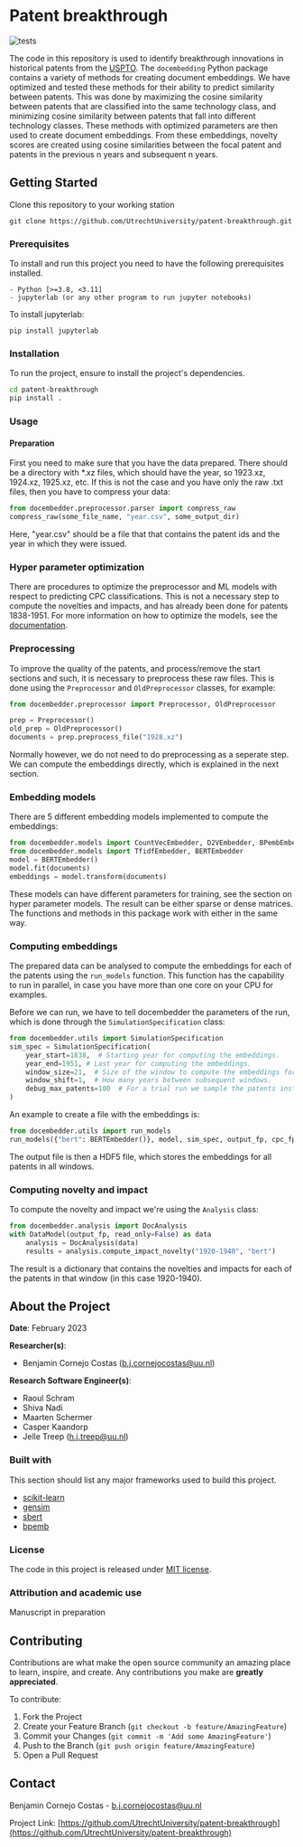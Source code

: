 # Patent breakthrough

![tests](https://github.com/UtrechtUniversity/patent-breakthrough/actions/workflows/python-package.yml/badge.svg)


The code in this repository is used to identify breakthrough innovations in historical patents from the [USPTO](https://www.uspto.gov/).
The `docembedding` Python package contains a variety of methods for creating document embeddings. We have optimized and tested these methods for their ability to predict similarity between patents. This was done by maximizing the cosine similarity between patents that are classified into the same technology class, and minimizing cosine similarity between patents that fall into different technology classes. These methods with optimized parameters are then used to create document embeddings. From these embeddings, novelty scores are created using cosine similarities between the focal patent and patents in the previous n years and subsequent n years.


<!-- GETTING STARTED -->
## Getting Started

Clone this repository to your working station

```
git clone https://github.com/UtrechtUniversity/patent-breakthrough.git
```

### Prerequisites

To install and run this project you need to have the following prerequisites installed.
```
- Python [>=3.8, <3.11]
- jupyterlab (or any other program to run jupyter notebooks)
```
To install jupyterlab:
```
pip install jupyterlab
```

### Installation

To run the project, ensure to install the project's dependencies.

```sh
cd patent-breakthrough
pip install .
```

### Usage

#### Preparation

First you need to make sure that you have the data prepared. There should be a directory with *.xz files, which should have the year, so 1923.xz, 1924.xz, 1925.xz, etc. If this is not the case and you have only the raw .txt files, then you have to compress your data:

```python
from docembedder.preprocessor.parser import compress_raw
compress_raw(some_file_name, "year.csv", some_output_dir)
```

Here, "year.csv" should be a file that that contains the patent ids and the year in which they were issued.



### Hyper parameter optimization

There are procedures to optimize the preprocessor and ML models with respect to predicting CPC classifications. This is not a necessary step to compute the novelties and impacts, and has already been done for patents 1838-1951. For more information on how to optimize the models, see the [documentation](docs/hyperparameter.md).

### Preprocessing

To improve the quality of the patents, and process/remove the start sections and such, it is necessary to preprocess these raw files. This is done using the `Preprocessor` and `OldPreprocessor` classes, for example:

```python
from docembedder.preprocessor import Preprocessor, OldPreprocessor

prep = Preprocessor()
old_prep = OldPreprocessor()
documents = prep.preprocess_file("1928.xz")
```

Normally however, we do not need to do preprocessing as a seperate step. We can compute the embeddings directly, which is explained in the next section.


### Embedding models

There are 5 different embedding models implemented to compute the embeddings:

```python
from docembedder.models import CountVecEmbedder, D2VEmbedder, BPembEmbedder
from docembedder.models import TfidfEmbedder, BERTEmbedder
model = BERTEmbedder()
model.fit(documents)
embeddings = model.transform(documents)
```

These models can have different parameters for training, see the section on hyper parameter models. The result can be either sparse or dense matrices. The functions and methods in this package work with either in the same way.

### Computing embeddings

The prepared data can be analysed to compute the embeddings for each of the patents using the `run_models` function. This function has the capability to run in parallel, in case you have more than one core on your CPU for examples.

Before we can run, we have to tell docembedder the parameters of the run, which is done through the `SimulationSpecification` class:

```python
from docembedder.utils import SimulationSpecification
sim_spec = SimulationSpecification(
    year_start=1838,  # Starting year for computing the embeddings.
    year_end=1951, # Last year for computing the embeddings.
    window_size=21,  # Size of the window to compute the embeddings for.
    window_shift=1,  # How many years between subsequent windows.
    debug_max_patents=100  # For a trial run we sample the patents instead, remove for final run.
)
```

An example to create a file with the embeddings is:

```python
from docembedder.utils import run_models
run_models({"bert": BERTEmbedder()}, model, sim_spec, output_fp, cpc_fp)
```

The output file is then a HDF5 file, which stores the embeddings for all patents in all windows.

### Computing novelty and impact

To compute the novelty and impact we're using the `Analysis` class:
```python
from docembedder.analysis import DocAnalysis
with DataModel(output_fp, read_only=False) as data
    analysis = DocAnalysis(data)
    results = analysis.compute_impact_novelty("1920-1940", "bert")
```

The result is a dictionary that contains the novelties and impacts for each of the patents in that window (in this case 1920-1940).


<!-- ABOUT THE PROJECT -->
## About the Project

**Date**: February 2023

**Researcher(s)**:

- Benjamin Cornejo Costas (b.j.cornejocostas@uu.nl)

**Research Software Engineer(s)**:

- Raoul Schram
- Shiva Nadi
- Maarten Schermer
- Casper Kaandorp
- Jelle Treep (h.j.treep@uu.nl)

### Built with

This section should list any major frameworks used to build this project.

- [scikit-learn](https://scikit-learn.org/)
- [gensim](https://pypi.org/project/gensim/)
- [sbert](https://www.sbert.net/)
- [bpemb](https://bpemb.h-its.org/)

### License

The code in this project is released under [MIT license](LICENSE).

### Attribution and academic use

Manuscript in preparation

<!-- CONTRIBUTING -->
## Contributing

Contributions are what make the open source community an amazing place to learn, inspire, and create. Any contributions you make are **greatly appreciated**.

To contribute:

1. Fork the Project
2. Create your Feature Branch (`git checkout -b feature/AmazingFeature`)
3. Commit your Changes (`git commit -m 'Add some AmazingFeature'`)
4. Push to the Branch (`git push origin feature/AmazingFeature`)
5. Open a Pull Request

<!-- NOTES -->
<!-- CONTACT -->
## Contact

Benjamin Cornejo Costas - b.j.cornejocostas@uu.nl

Project Link: [https://github.com/UtrechtUniversity/patent-breakthrough](https://github.com/UtrechtUniversity/patent-breakthrough)
